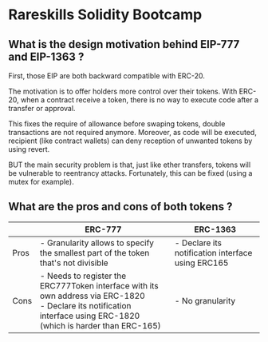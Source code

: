 # Rareskills Solidity Bootcamp
## What is the design motivation behind EIP-777 and EIP-1363 ?
First, those EIP are both backward compatible with ERC-20.

The motivation is to offer holders more control over their tokens. With ERC-20, when a contract receive a token, there is no way to execute code after a transfer or approval.

This fixes the require of allowance before swaping tokens, double transactions are not required anymore. Moreover, as code will be executed, recipient (like contract wallets) can deny reception of unwanted tokens by using revert.

BUT the main security problem is that, just like ether transfers, tokens will be vulnerable to reentrancy attacks. Fortunately, this can be fixed (using a mutex for example).

## What are the pros and cons of both tokens ?

|   | ERC-777 | ERC-1363 |
|---|---|---|
|Pros| - Granularity allows to specify the smallest part of the token that's not divisible | - Declare its notification interface using ERC165  |
|Cons| - Needs to register the ERC777Token interface with its own address via ERC-1820<br /> - Declare its notification interface using ERC-1820 (which is harder than ERC-165) | - No granularity |